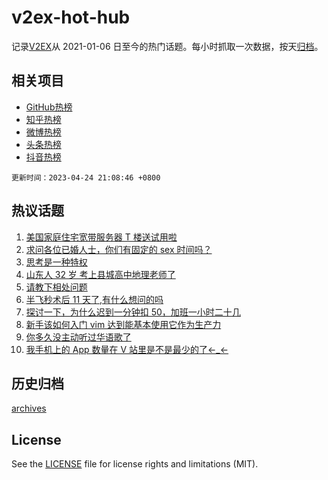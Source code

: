 # v2ex-hot-hub

 记录[V2EX](https://www.v2ex.com/)从 2021-01-06 日至今的热门话题。每小时抓取一次数据，按天[归档](archives)。
 
 ## 相关项目

- [GitHub热榜](https://github.com/it985/github-hot-hub)
- [知乎热榜](https://github.com/it985/zhihu-hot-hub)
- [微博热榜](https://github.com/it985/weibo-hot-hub)
- [头条热榜](https://github.com/it985/toutiao-hot-hub)
- [抖音热榜](https://github.com/it985/douyin-hot-hub)


 `更新时间：2023-04-24 21:08:46 +0800`

## 热议话题

1. [美国家庭住宅宽带服务器 T 楼送试用啦](https://www.v2ex.com/t/934998)
1. [求问各位已婚人士，你们有固定的 sex 时间吗？](https://www.v2ex.com/t/934950)
1. [思考是一种特权](https://www.v2ex.com/t/934968)
1. [山东人 32 岁 考上县城高中地理老师了](https://www.v2ex.com/t/934913)
1. [请教下相处问题](https://www.v2ex.com/t/935003)
1. [半飞秒术后 11 天了,有什么想问的吗](https://www.v2ex.com/t/934979)
1. [探讨一下，为什么迟到一分钟扣 50，加班一小时二十几](https://www.v2ex.com/t/934926)
1. [新手该如何入门 vim 达到能基本使用它作为生产力](https://www.v2ex.com/t/934910)
1. [你多久没主动听过华语歌了](https://www.v2ex.com/t/934920)
1. [我手机上的 App 数量在 V 站里是不是最少的了←_←](https://www.v2ex.com/t/934884)

## 历史归档

[archives](archives)

## License

See the [LICENSE](LICENSE) file for license rights and limitations (MIT).
